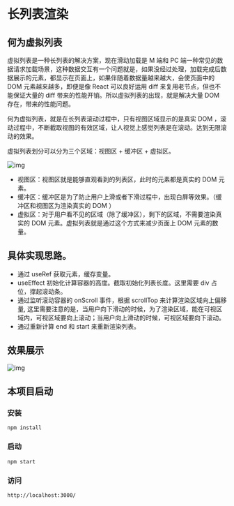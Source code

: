 # 长列表渲染

## 何为虚拟列表

虚拟列表是一种长列表的解决方案，现在滑动加载是 M 端和 PC 端一种常见的数据请求加载场景，这种数据交互有一个问题就是，如果没经过处理，加载完成后数据展示的元素，都显示在页面上，如果伴随着数据量越来越大，会使页面中的 DOM 元素越来越多，即便是像 React 可以良好运用 diff 来复用老节点，但也不能保证大量的 diff 带来的性能开销。所以虚拟列表的出现，就是解决大量 DOM 存在，带来的性能问题。

何为虚拟列表，就是在长列表滚动过程中，只有视图区域显示的是真实 DOM ，滚动过程中，不断截取视图的有效区域，让人视觉上感觉列表是在滚动。达到无限滚动的效果。

虚拟列表划分可以分为三个区域：视图区 + 缓冲区 + 虚拟区。

![img]('./public/1.png')

- 视图区：视图区就是能够直观看到的列表区，此时的元素都是真实的 DOM 元素。
- 缓冲区：缓冲区是为了防止用户上滑或者下滑过程中，出现白屏等效果。（缓冲区和视图区为渲染真实的 DOM ）
- 虚拟区：对于用户看不见的区域（除了缓冲区），剩下的区域，不需要渲染真实的 DOM 元素。虚拟列表就是通过这个方式来减少页面上 DOM 元素的数量。

## 具体实现思路。

- 通过 useRef 获取元素，缓存变量。
- useEffect 初始化计算容器的高度。截取初始化列表长度。这里需要 div 占位，撑起滚动条。
- 通过监听滚动容器的 onScroll 事件，根据 scrollTop 来计算渲染区域向上偏移量, 这里需要注意的是，当用户向下滑动的时候，为了渲染区域，能在可视区域内，可视区域要向上滚动；当用户向上滑动的时候，可视区域要向下滚动。
- 通过重新计算 end 和 start 来重新渲染列表。

## 效果展示

![img]('./public/2.gif')

## 本项目启动

### 安装

`npm install`

### 启动

`npm start`

### 访问

`http://localhost:3000/`
